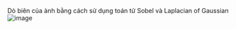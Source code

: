 Dò biên của ảnh bằng cách sử dụng toán tử Sobel và Laplacian of Gaussian
![image](https://github.com/user-attachments/assets/f87baf95-5766-4123-a7f0-654c480dee40)
